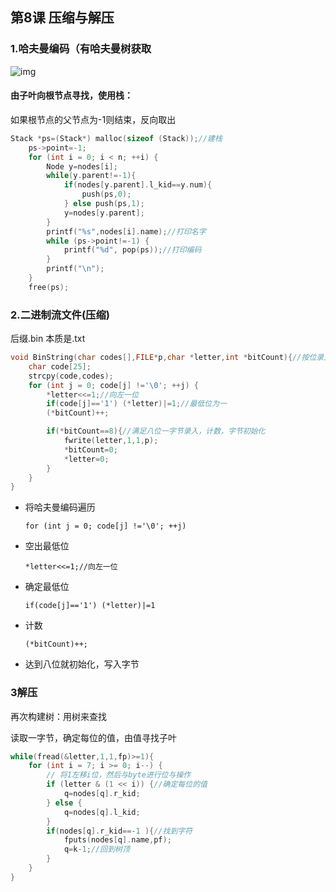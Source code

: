 ## 第8课 压缩与解压

### 1.哈夫曼编码（有哈夫曼树获取

![img](https://pic4.zhimg.com/80/v2-495953c0d143c054a19f14d93955832b_1440w.webp)

#### 由子叶向根节点寻找，使用栈：

如果根节点的父节点为-1则结束，反向取出

```c
Stack *ps=(Stack*) malloc(sizeof (Stack));//建栈
    ps->point=-1;
    for (int i = 0; i < n; ++i) {
        Node y=nodes[i];
        while(y.parent!=-1){
            if(nodes[y.parent].l_kid==y.num){
                push(ps,0);
            } else push(ps,1);
            y=nodes[y.parent];
        }
        printf("%s",nodes[i].name);//打印名字
        while (ps->point!=-1) {
            printf("%d", pop(ps));//打印编码
        }
        printf("\n");
    }
    free(ps);
```

### 2.二进制流文件(压缩)

后缀.bin 本质是.txt

```c
void BinString(char codes[],FILE*p,char *letter,int *bitCount){//按位录入
    char code[25];
    strcpy(code,codes);
    for (int j = 0; code[j] !='\0'; ++j) {
        *letter<<=1;//向左一位
        if(code[j]=='1') (*letter)|=1;//最低位为一
        (*bitCount)++;

        if(*bitCount==8){//满足八位一字节录入，计数，字节初始化
            fwrite(letter,1,1,p);
            *bitCount=0;
            *letter=0;
        }
    }
}
```

- 将哈夫曼编码遍历

  `for (int j = 0; code[j] !='\0'; ++j)` 

- 空出最低位

   `*letter<<=1;//向左一位`

- 确定最低位

  `if(code[j]=='1') (*letter)|=1`

- 计数

  `(*bitCount)++;`

- 达到八位就初始化，写入字节

### 3解压

再次构建树：用树来查找

读取一字节，确定每位的值，由值寻找子叶

```c
while(fread(&letter,1,1,fp)>=1){
    for (int i = 7; i >= 0; i--) {
        // 将1左移i位，然后与byte进行位与操作
        if (letter & (1 << i)) {//确定每位的值
            q=nodes[q].r_kid;
        } else {
            q=nodes[q].l_kid;
        }
        if(nodes[q].r_kid==-1 ){//找到字符
            fputs(nodes[q].name,pf);
            q=k-1;//回到树顶
        }
    }
}
```

